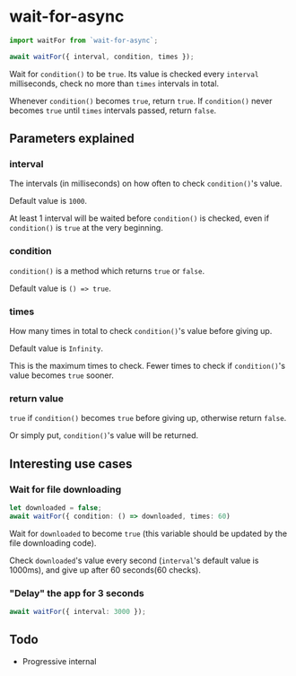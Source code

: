 # wait-for-async

```ts
import waitFor from `wait-for-async`;

await waitFor({ interval, condition, times });
```

Wait for `condition()` to be `true`. Its value is checked every `interval` milliseconds, check no more than `times` intervals in total.

Whenever `condition()` becomes `true`, return `true`. If `condition()` never becomes `true` until `times` intervals passed, return `false`.


## Parameters explained

### interval

The intervals (in milliseconds) on how often to check `condition()`'s value. 

Default value is `1000`.

At least 1 interval will be waited before `condition()` is checked, even if `condition()` is `true` at the very beginning.

### condition

`condition()` is a method which returns `true` or `false`.

Default value is `() => true`.

### times

How many times in total to check `condition()`'s value before giving up. 

Default value is `Infinity`.

This is the maximum times to check. Fewer times to check if `condition()`'s value becomes `true` sooner.

### return value

`true` if `condition()` becomes `true` before giving up, otherwise return `false`.

Or simply put, `condition()`'s value will be returned.


## Interesting use cases


### Wait for file downloading

```ts
let downloaded = false;
await waitFor({ condition: () => downloaded, times: 60)
```

Wait for `downloaded` to become `true` (this variable should be updated by the file downloading code).

Check `downloaded`'s value every second (`interval`'s default value is 1000ms), and give up after 60 seconds(60 checks).

### "Delay" the app for 3 seconds

```ts
await waitFor({ interval: 3000 });
```


## Todo

- Progressive internal
